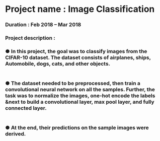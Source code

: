 # Project name : Image Classification<br/>

### Duration : Feb 2018 – Mar 2018<br/>

### Project description : <br/>
   ### ● In this project, the goal was to classify images from the CIFAR-10 dataset. The dataset consists of airplanes, ships, Automobile, dogs, cats, and other objects.<br/><br/>

   ### ● The dataset needed to be preprocessed, then train a convolutional neural network on all the samples. Further, the task was to normalize the images, one-hot encode the labels &next to build a convolutional layer, max pool layer, and fully connected layer.<br/><br/>

   ### ● At the end, their predictions on the sample images were derived.
